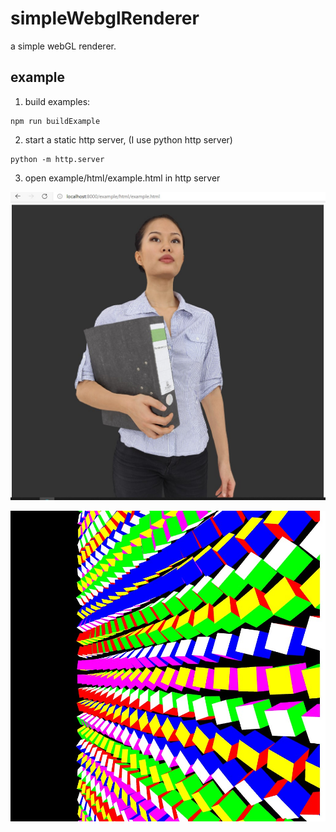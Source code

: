 # simpleWebglRenderer
a simple webGL renderer.

##  example
1. build examples:
```
npm run buildExample
```
2. start a static http server, (I use python http server)
```
python -m http.server
```
3. open example/html/example.html in http server

![](./res/parser.jpg)

![](./res/cube.jpg)




